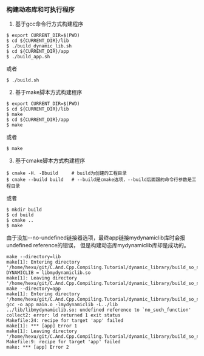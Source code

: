 ### 构建动态库和可执行程序

1. 基于gcc命令行方式构建程序
```
$ export CURRENT_DIR=$(PWD)
$ cd ${CURRENT_DIR}/lib
$ ./build_dynamic_lib.sh
$ cd ${CURRENT_DIR}/app
$ ./build_app.sh
```
或者
```
$ ./build.sh
```

2. 基于make脚本方式构建程序
```
$ export CURRENT_DIR=$(PWD)
$ cd ${CURRENT_DIR}/lib
$ make
$ cd ${CURRENT_DIR}/app
$ make
```
或者
```
$ make
```

3. 基于cmake脚本方式构建程序
```
$ cmake -H. -Bbuild     # build为创建的工程目录
$ cmake --build build   # --build是cmake选项，--build后面跟的命令行参数是工程目录
```
或者
```
$ mkdir build
$ cd build
$ cmake ..
$ make
```

由于没加--no-undefined链接器选项，最终app链接mydynamiclib库时会报undefined reference的错误，
但是构建动态库mydynamiclib库却是成功的。

```
make --directory=lib 
make[1]: Entering directory '/home/hexu/git/C.And.Cpp.Compiling.Tutorial/dynamic_library/build_so_no_undefined/default/c/lib'
DYNAMICLIB = libmydynamiclib.so
make[1]: Leaving directory '/home/hexu/git/C.And.Cpp.Compiling.Tutorial/dynamic_library/build_so_no_undefined/default/c/lib'
make --directory=app 
make[1]: Entering directory '/home/hexu/git/C.And.Cpp.Compiling.Tutorial/dynamic_library/build_so_no_undefined/default/c/app'
gcc -o app main.o -lmydynamiclib -L../lib
../lib/libmydynamiclib.so: undefined reference to `no_such_function'
collect2: error: ld returned 1 exit status
Makefile:24: recipe for target 'app' failed
make[1]: *** [app] Error 1
make[1]: Leaving directory '/home/hexu/git/C.And.Cpp.Compiling.Tutorial/dynamic_library/build_so_no_undefined/default/c/app'
Makefile:9: recipe for target 'app' failed
make: *** [app] Error 2
```
